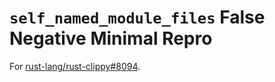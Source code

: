 # `self_named_module_files` False Negative Minimal Repro

For [rust-lang/rust-clippy#8094](https://github.com/rust-lang/rust-clippy/issues/8094).
